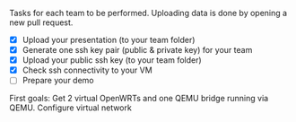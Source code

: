 Tasks for each team to be performed.
Uploading data is done by opening a new pull request.

- [x] Upload your presentation (to your team folder)
- [x] Generate one ssh key pair (public & private key) for your team
- [x] Upload your public ssh key (to your team folder)
- [x] Check ssh connectivity to your VM
- [ ] Prepare your demo

First goals: 
Get 2 virtual OpenWRTs and one QEMU bridge running via QEMU.
Configure virtual network
